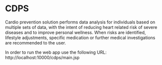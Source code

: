 CDPS
====

Cardio prevention solution performs data analysis for individuals based on multiple sets of data, with the intent of reducing heart related risk of severe diseases and to improve personal wellness. When risks are identified, lifestyle adjustments, specific medication or further medical investigations are recommended to the user.

In order to run the web app use the following URL: http://localhost:10000/cdps/main.jsp
